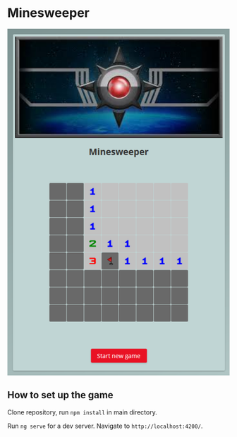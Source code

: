 # Minesweeper

![alt text](https://github.com/Eldsjel/Minesweeper-Angular/blob/master/screenshot.PNG)

## How to set up the game

Clone repository, run `npm install` in main directory. 

Run `ng serve` for a dev server. Navigate to `http://localhost:4200/`. 

